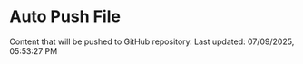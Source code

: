 # Auto Push File

Content that will be pushed to GitHub repository.
Last updated: 07/09/2025, 05:53:27 PM